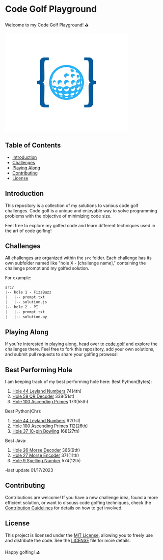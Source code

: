 # Code Golf Playground

Welcome to my Code Golf Playground! ⛳️

<img src="./codegolf.jpg" alt = "Code Golf" width="400">

## Table of Contents

- [Introduction](#introduction)
- [Challenges](#challenges)
- [Playing Along](#playing-along)
- [Contributing](#contributing)
- [License](#license)

## Introduction

This repository is a collection of my solutions to various code golf challenges. Code golf is a unique and enjoyable way to solve programming problems with the objective of minimizing code size.

Feel free to explore my golfed code and learn different techniques used in the art of code golfing!

## Challenges

All challenges are organized within the `src` folder. Each challenge has its own subfolder named like "hole X - [challenge name]," containing the challenge prompt and my golfed solution.

For example:
```
src/
|-- hole 1 - FizzBuzz
|   |-- prompt.txt
|   |-- solution.js
|-- hole 2 - PI
|   |-- prompt.txt
|   |-- solution.py
```

## Playing Along

If you're interested in playing along, head over to [code.golf](https://code.golf) and explore the challenges there. Feel free to fork this repository, add your own solutions, and submit pull requests to share your golfing prowess!

## Best Performing Hole

I am keeping track of my best performing hole here:
Best Python(Bytes): 
1. [Hole 44 Leyland Numbers](https://github.com/yuchuehw/CodeGolf/tree/main/src/hole%2044%20-%20Leyland%20Numbers) 74(4th)
2. [Hole 59 QR Decoder](https://github.com/yuchuehw/CodeGolf/tree/main/src/hole%2059%20-%20QR%20Decoder) 338(51st)
3. [Hole 100 Ascending Primes](https://github.com/yuchuehw/CodeGolf/tree/main/src/hole%20100%20-%20Ascending%20Primes) 173(55th)

Best Python(Chr):
1. [Hole 44 Leyland Numbers](https://github.com/yuchuehw/CodeGolf/tree/main/src/hole%2044%20-%20Leyland%20Numbers) 62(1st)
2. [Hole 100 Ascending Primes](https://github.com/yuchuehw/CodeGolf/tree/main/src/hole%20100%20-%20Ascending%20Primes) 112(26th)
3. [Hole 37 10-pin Bowling](https://github.com/yuchuehw/CodeGolf/blob/main/src/hole%2037%20-%20Ten-pin%20Bowling/byte_solution.py) 168(27th)

Best Java:
1. [Hole 26 Morse Decoder](https://github.com/yuchuehw/CodeGolf/tree/main/src/hole%2026%20-%20Morse%20Decoder) 366(9th)
2. [Hole 27 Morse Encoder](https://github.com/yuchuehw/CodeGolf/tree/main/src/hole%2026%20-%20Morse%20Encoder) 371(11th)
3. [Hole 9 Spelling Number](https://github.com/yuchuehw/CodeGolf/tree/main/src/hole%209%20-%20spelling%20numbers) 574(12th)

-last update 01/17/2023

## Contributing

Contributions are welcome! If you have a new challenge idea, found a more efficient solution, or want to discuss code golfing techniques, check the [Contribution Guidelines](./CONTRIBUTING.md) for details on how to get involved.

## License

This project is licensed under the [MIT License](./LICENSE), allowing you to freely use and distribute the code. See the [LICENSE](./LICENSE) file for more details.

Happy golfing! ⛳️
